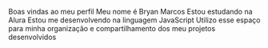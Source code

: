 Boas vindas ao meu perfil
Meu nome é Bryan Marcos
Estou estudando na Alura
Estou me desenvolvendo na linguagem JavaScript
Utilizo esse espaço para minha organização e compartilhamento dos meu projetos desenvolvidos
